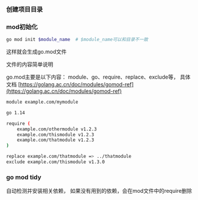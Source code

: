 
### 创建项目目录



### mod初始化

```sh
go mod init $module_name  # $module_name可以和目录不一致
```

这样就会生成go.mod文件

文件的内容简单说明

go.mod主要是以下内容： module、go、require、replace、exclude等， 具体文档
[https://golang.ac.cn/doc/modules/gomod-ref](https://golang.ac.cn/doc/modules/gomod-ref)


```sh
module example.com/mymodule

go 1.14

require (
    example.com/othermodule v1.2.3
    example.com/thismodule v1.2.3
    example.com/thatmodule v1.2.3
)

replace example.com/thatmodule => ../thatmodule
exclude example.com/thismodule v1.3.0
```

### go mod tidy

自动检测并安装相关依赖， 如果没有用到的依赖，会在mod文件中的require删除
